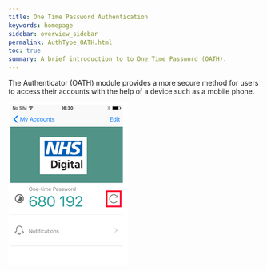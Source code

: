 ```yaml
---
title: One Time Password Authentication
keywords: homepage
sidebar: overview_sidebar
permalink: AuthType_OATH.html
toc: true
summary: A brief introduction to to One Time Password (OATH).
---
```


The Authenticator (OATH) module provides a more secure method for users to access their accounts with the help of a device such as a mobile phone. 

![One Time Password](images/OTP_OATH.PNG)

